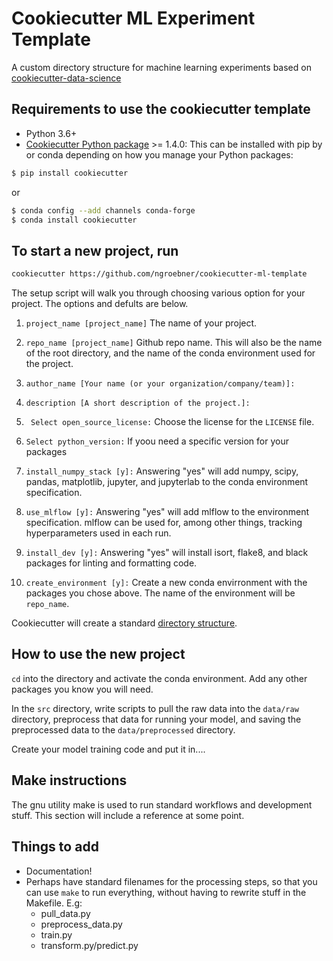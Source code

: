 # Cookiecutter ML Experiment Template

A custom directory structure for machine learning experiments based on [cookiecutter-data-science](http://drivendata.github.io/cookiecutter-data-science/)

## Requirements to use the cookiecutter template

- Python 3.6+
- [Cookiecutter Python package](http://cookiecutter.readthedocs.org/en/latest/installation.html) >= 1.4.0: This can be installed with pip by or conda depending on how you manage your Python packages:

``` bash
$ pip install cookiecutter
```

or

``` bash
$ conda config --add channels conda-forge
$ conda install cookiecutter
```

## To start a new project, run

``` bash
cookiecutter https://github.com/ngroebner/cookiecutter-ml-template
```

The setup script will walk you through choosing various option for your project. The options and defults are below.

1. ```project_name [project_name]```
The name of your project.

2. ```repo_name [project_name]```
Github repo name. This will also be the name of the root directory, and the name of the conda environment used for the project.

3. ```author_name [Your name (or your organization/company/team)]:```

4. ```description [A short description of the project.]:```

5. ``` Select open_source_license:``` Choose the license for the ```LICENSE``` file.

6. ```Select python_version:``` If yoou need a specific version for your packages

7. ```install_numpy_stack [y]:``` Answering "yes" will add numpy, scipy, pandas, matplotlib, jupyter, and jupyterlab to the conda environment specification.

8. ```use_mlflow [y]:``` Answering "yes" will add mlflow to the environment specification. mlflow can be used for, among other things, tracking hyperparameters used in each run.

9. ```install_dev [y]:``` Answering "yes" will install isort, flake8, and black packages for linting and formatting code.

10. ```create_environment [y]:``` Create a new conda envirronment with the packages you chose above. The name of the environment will be ```repo_name```.

Cookiecutter will create a standard [directory structure](Directory_Structure.md).


## How to use the new project

```cd``` into the directory and activate the conda environment. Add any other packages you know you will need.

In the ```src``` directory, write scripts to pull the raw data into the ```data/raw``` directory, preprocess that data for running your model, and saving the preprocessed data to the ```data/preprocessed``` directory.

Create your model training code and put it in....

## Make instructions

The gnu utility make is used to run standard workflows and development stuff. This section will include a reference at some point.

## Things to add

- Documentation!
- Perhaps have standard filenames for the processing steps, so that you can use ```make``` to run everything, without having to rewrite stuff in the Makefile. E.g:
  - pull_data.py
  - preprocess_data.py
  - train.py
  - transform.py/predict.py

